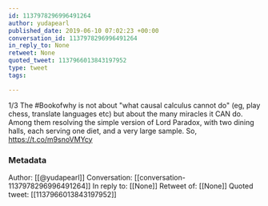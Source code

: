 ```yaml
---
id: 1137978296996491264
author: yudapearl
published_date: 2019-06-10 07:02:23 +00:00
conversation_id: 1137978296996491264
in_reply_to: None
retweet: None
quoted_tweet: 1137966013843197952
type: tweet
tags:

---
```


1/3 The #Bookofwhy is not about "what causal calculus cannot do" (eg, play chess, translate languages etc) but about the many miracles it CAN do. Among them resolving the simple version of Lord Paradox, with two dining halls, each serving one diet, and a very large sample. So, https://t.co/m9snoVMYcy

### Metadata

Author: [[@yudapearl]]
Conversation: [[conversation-1137978296996491264]]
In reply to: [[None]]
Retweet of: [[None]]
Quoted tweet: [[1137966013843197952]]
